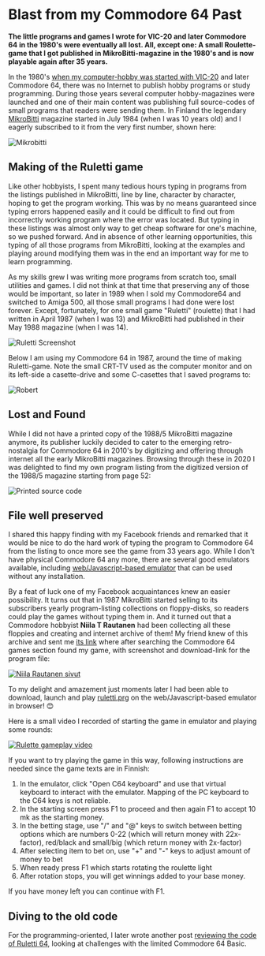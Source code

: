 # Blast from my Commodore 64 Past

**The little programs and games I wrote for VIC-20 and later Commodore 64 in the 1980's were eventually all lost. All, except one: A small Roulette-game that I got published in MikroBitti-magazine in the 1980's and is now playable again after 35 years.**

In the 1980's [when my computer-hobby was started with VIC-20](http://www.brotherus.net/post/humble-beginnings-the-vic-20) and later Commodore 64, there was no Internet to publish hobby programs or study programming. During those years several computer hobby-magazines were launched and one of their main content was publishing full source-codes of small programs that readers were sending them. In Finland the legendary [MikroBitti](https://www.mikrobitti.fi/) magazine started in July 1984 (when I was 10 years old) and I eagerly subscribed to it from the very first number, shown here:

![Mikrobitti](mikrobitti.webp)

## Making of the Ruletti game

Like other hobbyists, I spent many tedious hours typing in programs from the listings published in MikroBitti, line by line, character by character, hoping to get the program working. This was by no means guaranteed since typing errors happened easily and it could be difficult to find out from incorrectly working program where the error was located. But typing in these listings was almost only way to get cheap software for one's machine, so we pushed forward. And in absence of other learning opportunities, this typing of all those programs from MikroBitti, looking at the examples and playing around modifying them was in the end an important way for me to learn programming.

As my skills grew I was writing more programs from scratch too, small utilities and games. I did not think at that time that preserving any of those would be important, so later in 1989 when I sold my Commodore64 and switched to Amiga 500, all those small programs I had done were lost forever. Except, fortunately, for one small game "Ruletti" (roulette) that I had written in April 1987 (when I was 13) and MikroBitti had published in their May 1988 magazine (when I was 14).

![Ruletti Screenshot](screenshot.png)

Below I am using my Commodore 64 in 1987, around the time of making Ruletti-game. Note the small CRT-TV used as the computer monitor and on its left-side a casette-drive and some C-casettes that I saved programs to:

![Robert](robert-c64.jpg)

## Lost and Found

While I did not have a printed copy of the 1988/5 MikroBitti magazine anymore, its publisher luckily decided to cater to the emerging retro-nostalgia for Commodore 64 in 2010's by digitizing and offering through internet all the early MikroBitti magazines. Browsing through these in 2020 I was delighted to find my own program listing from the digitized version of the 1988/5 magazine starting from page 52:

<img class="fullsize" alt="Printed source code" src="https://raw.githubusercontent.com/rbrother/ruletti64/refs/heads/main/ruletti.JPG"/>

## File well preserved

I shared this happy finding with my Facebook friends and remarked that it would be nice to do the hard work of typing the program to Commodore 64 from the listing to once more see the game from 33 years ago. While I don't have physical Commodore 64 any more, there are several good emulators available, including [web/Javascript-based emulator](https://c64emulator.111mb.de/index.php?site=pp_javascript&lang=en&group=c64) that can be used without any installation.

By a feat of luck one of my Facebook acquaintances knew an easier possibility. It turns out that in 1987 MikroBitti started selling to its subscribers yearly program-listing collections on floppy-disks, so readers could play the games without typing them in. And it turned out that a Commodore hobbyist **Niila T Rautanen** had been collecting all these floppies and creating and internet archive of them! My friend knew of this archive and sent me [its link](https://tietokonesivut.kasettilamerit.fi/) where after searching the Commodore 64 games section found my game, with screenshot and download-link for the program file:

[![Niila Rautanen sivut](niila-rautanen-sivut.png)](https://tietokonesivut.kasettilamerit.fi/)

To my delight and amazement just moments later I had been able to download, launch and play [ruletti.prg](https://github.com/rbrother/ruletti64/blob/main/ruletti.prg) on the web/Javascript-based emulator in browser! 😊

Here is a small video I recorded of starting the game in emulator and playing some rounds:

[![Rulette gameplay video](youtube-gameplay.jpg)](https://www.youtube.com/watch?v=XFEan7Hm9GI)

If you want to try playing the game in this way, following instructions are needed since the game texts are in Finnish:

1. In the emulator, click "Open C64 keyboard" and use that virtual keyboard to interact with the emulator. Mapping of the PC keyboard to the C64 keys is not reliable.
1. In the starting screen press F1 to proceed and then again F1 to accept 10 mk as the starting money.
1. In the betting stage, use "/" and "@" keys to switch between betting options which are numbers 0-22 (which will return money with 22x-factor), red/black and small/big (which return money with 2x-factor)
1. After selecting item to bet on, use "+" and "-" keys to adjust amount of money to bet
1. When ready press F1 which starts rotating the roulette light
1. After rotation stops, you will get winnings added to your base money.

If you have money left you can continue with F1.

## Diving to the old code

For the programming-oriented, I later wrote another post  [reviewing the code of Ruletti 64](/post/ruletti-code), looking at challenges with the limited Commodore 64 Basic.
